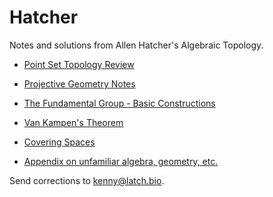 Hatcher
===

Notes and solutions from Allen Hatcher's Algebraic Topology.


- [Point Set Topology Review](./point_set_review)
- [Projective Geometry Notes](./projective_geometry/projective_geometry.pdf)


- [The Fundamental Group - Basic Constructions](./1/1.pdf)
- [Van Kampen's Theorem](./1/1.pdf)
- [Covering Spaces](./1/1.pdf)
- [Appendix on unfamiliar algebra, geometry, etc.](./1/1.pdf)

Send corrections to kenny@latch.bio.
